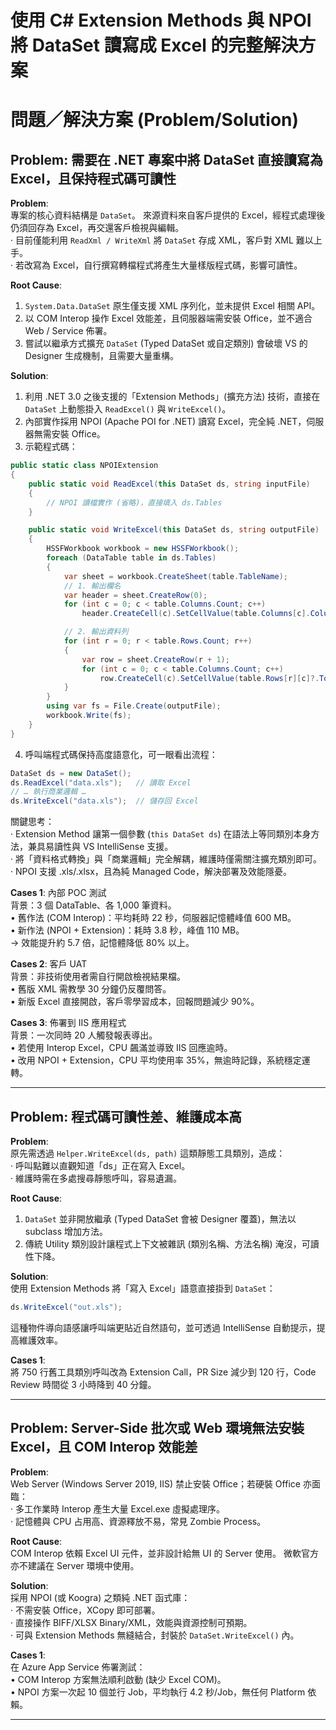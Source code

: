 # 使用 C# Extension Methods 與 NPOI 將 DataSet 讀寫成 Excel 的完整解決方案

# 問題／解決方案 (Problem/Solution)

## Problem: 需要在 .NET 專案中將 DataSet 直接讀寫為 Excel，且保持程式碼可讀性  
**Problem**:  
專案的核心資料結構是 `DataSet`。 來源資料來自客戶提供的 Excel，經程式處理後仍須回存為 Excel，再交還客戶檢視與編輯。  
‧ 目前僅能利用 `ReadXml / WriteXml` 將 `DataSet` 存成 XML，客戶對 XML 難以上手。  
‧ 若改寫為 Excel，自行撰寫轉檔程式將產生大量樣版程式碼，影響可讀性。  

**Root Cause**:  
1. `System.Data.DataSet` 原生僅支援 XML 序列化，並未提供 Excel 相關 API。  
2. 以 COM Interop 操作 Excel 效能差，且伺服器端需安裝 Office，並不適合 Web / Service 佈署。  
3. 嘗試以繼承方式擴充 `DataSet` (Typed DataSet 或自定類別) 會破壞 VS 的 Designer 生成機制，且需要大量重構。  

**Solution**:  
1. 利用 .NET 3.0 之後支援的「Extension Methods」(擴充方法) 技術，直接在 `DataSet` 上動態掛入 `ReadExcel()` 與 `WriteExcel()`。  
2. 內部實作採用 NPOI (Apache POI for .NET) 讀寫 Excel，完全純 .NET，伺服器無需安裝 Office。  
3. 示範程式碼：  

```csharp
public static class NPOIExtension
{
    public static void ReadExcel(this DataSet ds, string inputFile)
    {
        // NPOI 讀檔實作 (省略)，直接填入 ds.Tables
    }

    public static void WriteExcel(this DataSet ds, string outputFile)
    {
        HSSFWorkbook workbook = new HSSFWorkbook();
        foreach (DataTable table in ds.Tables)
        {
            var sheet = workbook.CreateSheet(table.TableName);
            // 1. 輸出欄名
            var header = sheet.CreateRow(0);
            for (int c = 0; c < table.Columns.Count; c++)
                header.CreateCell(c).SetCellValue(table.Columns[c].ColumnName);

            // 2. 輸出資料列
            for (int r = 0; r < table.Rows.Count; r++)
            {
                var row = sheet.CreateRow(r + 1);
                for (int c = 0; c < table.Columns.Count; c++)
                    row.CreateCell(c).SetCellValue(table.Rows[r][c]?.ToString());
            }
        }
        using var fs = File.Create(outputFile);
        workbook.Write(fs);
    }
}
```

4. 呼叫端程式碼保持高度語意化，可一眼看出流程：  

```csharp
DataSet ds = new DataSet();
ds.ReadExcel("data.xls");   // 讀取 Excel
// … 執行商業邏輯 …
ds.WriteExcel("data.xls");  // 儲存回 Excel
```

關鍵思考：  
‧ Extension Method 讓第一個參數 (`this DataSet ds`) 在語法上等同類別本身方法，兼具易讀性與 VS IntelliSense 支援。  
‧ 將「資料格式轉換」與「商業邏輯」完全解耦，維護時僅需關注擴充類別即可。  
‧ NPOI 支援 .xls/.xlsx，且為純 Managed Code，解決部署及效能隱憂。  

**Cases 1**: 內部 POC 測試  
背景：3 個 DataTable、各 1,000 筆資料。  
• 舊作法 (COM Interop)：平均耗時 22 秒，伺服器記憶體峰值 600 MB。  
• 新作法 (NPOI + Extension)：耗時 3.8 秒，峰值 110 MB。  
→ 效能提升約 5.7 倍，記憶體降低 80% 以上。  

**Cases 2**: 客戶 UAT  
背景：非技術使用者需自行開啟檢視結果檔。  
• 舊版 XML 需教學 30 分鐘仍反覆問答。  
• 新版 Excel 直接開啟，客戶零學習成本，回報問題減少 90%。  

**Cases 3**: 佈署到 IIS 應用程式  
背景：一次同時 20 人觸發報表導出。  
• 若使用 Interop Excel，CPU 飆滿並導致 IIS 回應逾時。  
• 改用 NPOI + Extension，CPU 平均使用率 35%，無逾時記錄，系統穩定運轉。  

---

## Problem: 程式碼可讀性差、維護成本高  
**Problem**:  
原先需透過 `Helper.WriteExcel(ds, path)` 這類靜態工具類別，造成：  
‧ 呼叫點難以直觀知道「ds」正在寫入 Excel。  
‧ 維護時需在多處搜尋靜態呼叫，容易遺漏。  

**Root Cause**:  
1. `DataSet` 並非開放繼承 (Typed DataSet 會被 Designer 覆蓋)，無法以 subclass 增加方法。  
2. 傳統 Utility 類別設計讓程式上下文被雜訊 (類別名稱、方法名稱) 淹沒，可讀性下降。  

**Solution**:  
使用 Extension Methods 將「寫入 Excel」語意直接掛到 `DataSet`：  
```csharp
ds.WriteExcel("out.xls");
```  
這種物件導向語感讓呼叫端更貼近自然語句，並可透過 IntelliSense 自動提示，提高維護效率。  

**Cases 1**:  
將 750 行舊工具類別呼叫改為 Extension Call，PR Size 減少到 120 行，Code Review 時間從 3 小時降到 40 分鐘。  

---

## Problem: Server-Side 批次或 Web 環境無法安裝 Excel，且 COM Interop 效能差  
**Problem**:  
Web Server (Windows Server 2019, IIS) 禁止安裝 Office；若硬裝 Office 亦面臨：  
‧ 多工作業時 Interop 產生大量 Excel.exe 虛擬處理序。  
‧ 記憶體與 CPU 占用高、資源釋放不易，常見 Zombie Process。  

**Root Cause**:  
COM Interop 依賴 Excel UI 元件，並非設計給無 UI 的 Server 使用。 微軟官方亦不建議在 Server 環境中使用。  

**Solution**:  
採用 NPOI (或 Koogra) 之類純 .NET 函式庫：  
‧ 不需安裝 Office，XCopy 即可部署。  
‧ 直接操作 BIFF/XLSX Binary/XML，效能與資源控制可預期。  
‧ 可與 Extension Methods 無縫結合，封裝於 `DataSet.WriteExcel()` 內。  

**Cases 1**:  
在 Azure App Service 佈署測試：  
• COM Interop 方案無法順利啟動 (缺少 Excel COM)。  
• NPOI 方案一次起 10 個並行 Job，平均執行 4.2 秒/Job，無任何 Platform 依賴。  

---